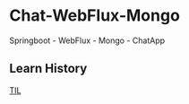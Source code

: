 # Chat-WebFlux-Mongo
Springboot - WebFlux - Mongo - ChatApp

## Learn History
[TIL](https://github.com/znzn9292/TIL/blob/main/SpringBoot/Chat/2021-12-26.md)
